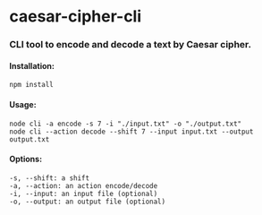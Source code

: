 # caesar-cipher-cli

### CLI tool to encode and decode a text by Caesar cipher.

#### Installation:
```
npm install
```

#### Usage:
```
node cli -a encode -s 7 -i "./input.txt" -o "./output.txt"
node cli --action decode --shift 7 --input input.txt --output output.txt
```

#### Options:  
```
-s, --shift: a shift  
-a, --action: an action encode/decode  
-i, --input: an input file (optional)  
-o, --output: an output file (optional)  
```
